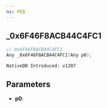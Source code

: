 ```yaml
---
ns: PED
---
```

## _0x6F46F8ACB44C4FC1

```c
// 0x6F46F8ACB44C4FC1
Any _0x6F46F8ACB44C4FC1(Any p0);
```

```
NativeDB Introduced: v1207
```

## Parameters
* **p0**:

